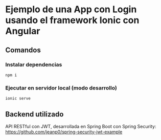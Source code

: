 # Ejemplo de una App con Login usando el framework Ionic con Angular

## Comandos

### Instalar dependencias

    npm i

### Ejecutar en servidor local (modo desarrollo)

    ionic serve

## Backend utilizado

API RESTful con JWT, desarrollada en Spring Boot con Spring Security: https://github.com/jeanp0/spring-security-jwt-example
